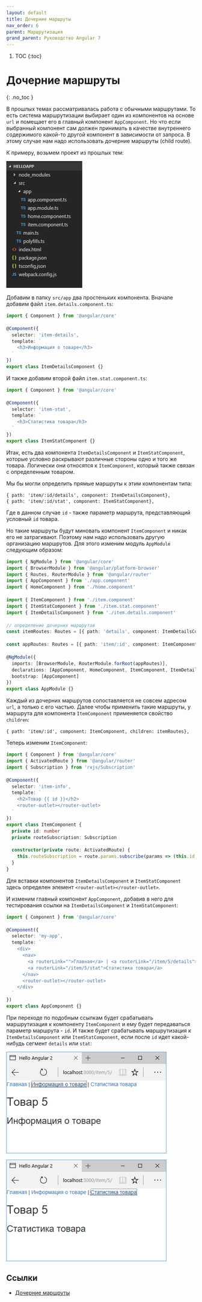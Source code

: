```yaml
---
layout: default
title: Дочерние маршруты
nav_order: 6
parent: Маршрутизация
grand_parent: Руководство Angular 7
---
```


<!-- prettier-ignore-start -->
1. TOC
{:toc}

# Дочерние маршруты
{: .no_toc }
<!-- prettier-ignore-end -->

В прошлых темах рассматривалась работа с обычными маршрутами. То есть система маршрутизации выбирает один из компонентов на основе `url` и помещает его в главный компонент `AppComponent`. Но что если выбранный компонент сам должен принимать в качестве внутреннего содержимого какой-то другой компонент в зависимости от запроса. В этому случае нам надо использовать дочерние маршруты (child route).

К примеру, возьмем проект из прошлых тем:

![Структура проекта](child-route-1.png)

Добавим в папку `src/app` два простеньких компонента. Вначале добавим файл `item.details.component.ts`:

```typescript
import { Component } from '@angular/core'

@Component({
  selector: 'item-details',
  template: `
    <h3>Информация о товаре</h3>
  `
})
export class ItemDetailsComponent {}
```

И также добавим второй файл `item.stat.component.ts`:

```typescript
import { Component } from '@angular/core'

@Component({
  selector: 'item-stat',
  template: `
    <h3>Статистика товара</h3>
  `
})
export class ItemStatComponent {}
```

Итак, есть два компонента `ItemDetailsComponent` и `ItemStatComponent`, которые условно раскрывают различные стороны одно и того же товара. Логически они относятся к `ItemComponent`, который также связан с определенным товаром.

Мы бы могли определить прямые маршруты к этим компонентам типа:

```
{ path: 'item/:id/details', component: ItemDetailsComponent},
{ path: 'item/:id/stat', component: ItemStatComponent},
```

Где в данном случае `id` - также параметр маршрута, представляющий условный `id` товара.

Но такие маршруты будут миновать компонент `ItemComponent` и никак его не затрагивают. Поэтому нам надо использовать другую организацию маршрутов. Для этого изменим модуль `AppModule` следующим образом:

```typescript
import { NgModule } from '@angular/core'
import { BrowserModule } from '@angular/platform-browser'
import { Routes, RouterModule } from '@angular/router'
import { AppComponent } from './app.component'
import { HomeComponent } from './home.component'

import { ItemComponent } from './item.component'
import { ItemStatComponent } from './item.stat.component'
import { ItemDetailsComponent } from './item.details.component'

// определение дочерних маршрутов
const itemRoutes: Routes = [{ path: 'details', component: ItemDetailsComponent }, { path: 'stat', component: ItemStatComponent }]

const appRoutes: Routes = [{ path: 'item/:id', component: ItemComponent }, { path: 'item/:id', component: ItemComponent, children: itemRoutes }, { path: '', component: HomeComponent }]

@NgModule({
  imports: [BrowserModule, RouterModule.forRoot(appRoutes)],
  declarations: [AppComponent, HomeComponent, ItemComponent, ItemDetailsComponent, ItemStatComponent],
  bootstrap: [AppComponent]
})
export class AppModule {}
```

Каждый из дочерних маршрутов сопоставляется не совсем адресом `url`, а только с его частью. Далее чтобы применить такие маршруты, у маршрута для компонента `ItemComponent` применяется свойство `children`:

```
{ path: 'item/:id', component: ItemComponent, children: itemRoutes},
```

Теперь изменим `ItemComponent`:

```typescript
import { Component } from '@angular/core'
import { ActivatedRoute } from '@angular/router'
import { Subscription } from 'rxjs/Subscription'

@Component({
  selector: 'item-info',
  template: `
    <h2>Товар {{ id }}</h2>
    <router-outlet></router-outlet>
  `
})
export class ItemComponent {
  private id: number
  private routeSubscription: Subscription

  constructor(private route: ActivatedRoute) {
    this.routeSubscription = route.params.subscribe(params => (this.id = params['id']))
  }
}
```

Для вставки компонентов `ItemDetailsComponent` и `ItemStatComponent` здесь определен элемент `<router-outlet></router-outlet>`.

И изменим главный компонент `AppComponent`, добавив в него для тестирования ссылки на `ItemDetailsComponent` и `ItemStatComponent`:

```typescript
import { Component } from '@angular/core'

@Component({
  selector: 'my-app',
  template: `
    <div>
      <nav>
        <a routerLink="">Главная</a> | <a routerLink="/item/5/details">Информация о товаре</a> |
        <a routerLink="/item/5/stat">Статистика товара</a>
      </nav>
      <router-outlet></router-outlet>
    </div>
  `
})
export class AppComponent {}
```

При переходе по подобным ссылкам будет срабатывать маршрутизация к компоненту `ItemComponent` и ему будет передаваться параметр маршрута - `id`. И также будет срабатывать маршрутизация к `ItemDetailsComponent` или `ItemStatComponent`, если после `id` идет какой-нибудь сегмент `details` или `stat`:

![Скриншот](child-route-2.png)

![Скриншот](child-route-3.png)

## Ссылки

- [Дочерние маршруты](https://metanit.com/web/angular2/7.6.php)

